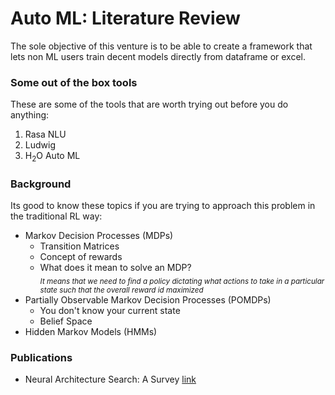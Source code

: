 # Auto ML: Literature Review 
The sole objective of this venture is to be able to create a framework that lets non ML users train decent models directly from dataframe or excel.


### Some out of the box tools
These are some of the tools that are worth trying out before you do anything:
1. Rasa NLU
2. Ludwig
3. H<sub>2</sub>O Auto ML

### Background
Its good to know these topics if you are trying to approach this problem in the traditional RL way:
- Markov Decision Processes (MDPs)
  - Transition Matrices
  - Concept of rewards
  - What does it mean to solve an MDP? <br><sub>_It means that we need to find a policy dictating what actions to take in a particular state such that the overall reward id maximized_</sub>
- Partially Observable Markov Decision Processes (POMDPs)
  - You don't know your current state
  - Belief Space
- Hidden Markov Models (HMMs)

### Publications

- Neural Architecture Search: A Survey [link](https://arxiv.org/pdf/1808.05377.pdf)
